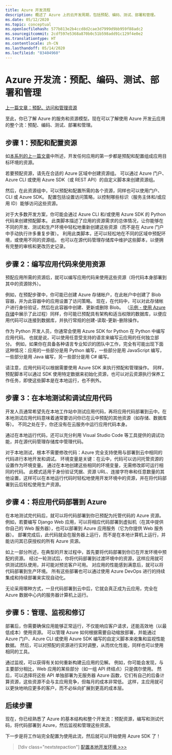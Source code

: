 ```yaml
---
title: Azure 开发流程
description: 概述了 Azure 上的云开发周期，包括预配、编码、测试、部署和管理。
ms.date: 05/12/2020
ms.topic: conceptual
ms.openlocfilehash: 577b813e2b4ccd8d2cae3d7999d9bb959f88adc2
ms.sourcegitcommit: 2cdf597e5368a870b0c51b598add91c129f4e0e2
ms.translationtype: HT
ms.contentlocale: zh-CN
ms.lasthandoff: 05/14/2020
ms.locfileid: "83404960"
---
```

# <a name="the-azure-development-flow-provision-code-test-deploy-and-manage"></a>Azure 开发流：预配、编码、测试、部署和管理

[上一篇文章：预配、访问和管理资源](cloud-development-provisioning.md)

至此，你已了解 Azure 的服务和资源模型。现在可以了解使用 Azure 开发云应用的整个流：预配、编码、测试、部署和管理。

## <a name="step-1-provision-and-configure-resources"></a>步骤 1：预配和配置资源

如[本系列的上一篇文章](cloud-development-provisioning.md)中所述，开发任何应用的第一步都是预配和配置组成应用目标环境的资源。

若要预配资源，请先在合适的 Azure 区域中创建资源组。 可以通过 Azure 门户、Azure CLI 或使用 Azure SDK（或 REST API）的自定义脚本来创建资源组。

然后，在此资源组中，可以预配和配置所需的各个资源，同样也可以使用门户、CLI 或 Azure SDK。 配置包括设置访问策略，以控制哪些标识（服务主体和/或应用 ID）能够访问这些资源。

对于大多数开发方案，你可能会通过 Azure CLI 和/或使用 Azure SDK 的 Python 代码来创建预配脚本。 此类脚本描述了应用的资源需求的总体情况，让你能够在不同的开发、测试和生产环境中轻松地重新创建这些资源（而不是在 Azure 门户中手动执行许多重复步骤）。 利用此类脚本，还可以轻松地在不同的区域中预配环境，或使用不同的资源组。 也可以在源代码管理存储库中维护这些脚本，以便拥有完整的审核和更改历史记录。

## <a name="step-2-write-your-app-code-to-use-resources"></a>步骤 2：编写应用代码来使用资源

预配应用所需的资源后，就可以编写应用代码来使用这些资源（将代码本身部署到其中的资源除外）。

例如，在预配步骤中，你可能已创建 Azure 存储帐户，在此帐户中创建了 Blob 容器，并为此容器中的应用设置了访问策略。 现在，在代码中，可以对此存储帐户进行身份验证，然后在此容器中创建、更新或删除 Blob。 （[示例 - 使用 Azure 存储](azure-sdk-example-storage.md)中展示了此过程）同样，你可能已预配具有架构和适当权限的数据库，以便应用代码可以连接到数据库，并执行常规的创建-读取-更新-删除操作。

作为 Python 开发人员，你通常会使用 Azure SDK for Python 在 Python 中编写应用代码。 也就是说，可以使用任意受支持的语言来编写云应用的任何独立部分。 例如，如果你在具备各种语言专业知识的团队中工作，完全有可能出现下面这种情况：应用的一些部分是用 Python 编写，一些部分是用 JavaScript 编写，一些部分是用 Java 编写，另一些部分是用 C# 编写。

请注意，应用代码可以根据需要使用 Azure SDK 来执行预配和管理操作。 同样，预配脚本可以通过 SDK 使用特定数据来初始化资源，也可以对云资源执行保养工作任务，即使这些脚本是在本地运行，也不例外。

## <a name="step-3-test-and-debug-your-app-code-locally"></a>步骤 3：在本地测试和调试应用代码

开发人员通常希望先在本地工作站中测试应用代码，再将应用代码部署到云中。在本地测试应用代码意味着通常要访问你已在云中预配的其他资源（如存储、数据库等）。 不同之处在于，你还没有在云服务中运行应用代码本身。

通过在本地运行代码，还可以充分利用 Visual Studio Code 等工具提供的调试功能，并在源代码管理存储库中管理代码。

对于本地测试，根本不需要修改代码：Azure 完全支持使用与部署到云中相同的代码进行本地开发和调试。 环境变量是关键：在云中，代码可以访问托管资源的设置作为环境变量。 通过在本地创建这些相同的环境变量，无需修改即可运行相同的代码。 此模式适用于身份验证凭据、资源 URL、连接字符串和任意数量的其他设置，这样可以在本地运行代码时轻松地使用开发环境中的资源，并在将代码部署到云后轻松使用生产资源。

## <a name="step-4-deploy-your-app-code-to-azure"></a>步骤 4：将应用代码部署到 Azure

在本地测试完代码后，就可以将代码部署到你已预配为托管代码的 Azure 资源。 例如，若要编写 Django Web 应用，可以将相应代码部署到虚拟机（在其中提供你自己的 Web 服务器），也可以部署到 Azure 应用服务（它为你提供 Web 服务器）。 部署完成后，此代码就会在服务器上运行，而不是在本地计算机上运行，并能访问其已获授权的所有 Azure 资源。

如上一部分所述，在典型的开发过程中，首先要将代码部署到你已在开发环境中预配的资源。 经过一轮测试后，你将代码部署到过渡环境中的资源，这样应用就可供测试团队使用，并可能对预览客户可用。 对应用的性能感到满意后，就可以将代码部署到生产环境。 所有这些部署也可以通过使用 Azure DevOps 进行的持续集成和持续部署来实现自动化。

无论采用哪种方式，一旦代码部署到云中后，它就会真正成为云应用，完全在 Azure 数据中心内的服务器计算机上运行。

## <a name="step-5-manage-monitor-and-revise"></a>步骤 5：管理、监视和修订

部署后，你需要确保应用能够正常运行，不仅能响应客户请求，还能高效地（以最低成本）使用资源。 可以管理 Azure 如何根据需要自动缩放部署，并能通过 Azure 门户、Azure CLI 或使用 Azure SDK 编写的自定义脚本来收集和监视性能数据。 然后，可以对预配的资源进行实时调整，从而优化性能，同样也可以使用相同的工具。

通过监视，可以获得有关如何重新构建云应用的见解。 例如，你可能会发现，与主要部分相比，Web 应用的某些部分（如一组 API 终结点）只是偶尔使用。 然后，可以选择将这些 API 单独部署为无服务器 Azure 函数，它们有自己的后备计算资源，这些资源不会与主应用竞争，但每月的成本非常低。 这样，主应用就可以更快地响应更多的客户，而不必纵向扩展到更高的成本层。

## <a name="next-steps"></a>后续步骤

现在，你已经熟悉了 Azure 的基本结构和整个开发流：预配资源，编写和测试代码，将代码部署到 Azure，然后监视和管理这些资源。

下一步是将工作站完全配置为使用此流，然后就可以开始使用 Azure SDK 了！

> [!div class="nextstepaction"]
> [配置本地开发环境 >>>](configure-local-development-environment.md)
